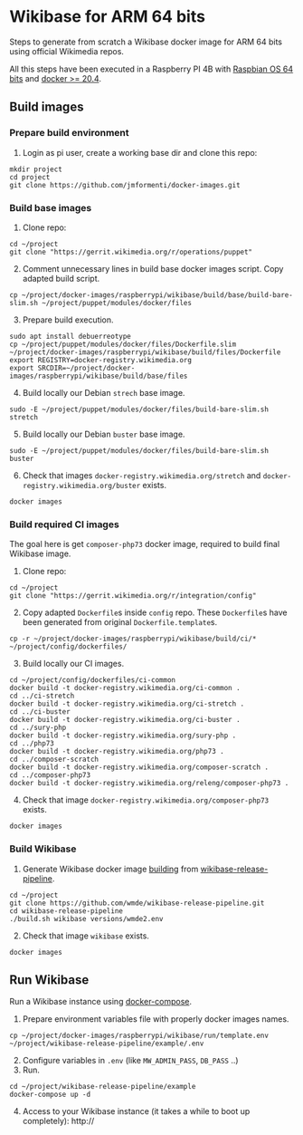 # Wikibase for ARM 64 bits

Steps to generate from scratch a Wikibase docker image for ARM 64 bits using official Wikimedia repos.

All this steps have been executed in a Raspberry PI 4B with [Raspbian OS 64 bits](https://downloads.raspberrypi.org/raspios_arm64/images/) and [docker >= 20.4](https://dev.to/elalemanyo/how-to-install-docker-and-docker-compose-on-raspberry-pi-1mo).

## Build images

### Prepare build environment

1. Login as pi user, create a working base dir and clone this repo:
```
mkdir project
cd project
git clone https://github.com/jmformenti/docker-images.git
```

### Build base images

1. Clone repo:
```
cd ~/project
git clone "https://gerrit.wikimedia.org/r/operations/puppet"
```
2. Comment unnecessary lines in build base docker images script. Copy adapted build script.
```
cp ~/project/docker-images/raspberrypi/wikibase/build/base/build-bare-slim.sh ~/project/puppet/modules/docker/files
```
3. Prepare build execution.
```
sudo apt install debuerreotype
cp ~/project/puppet/modules/docker/files/Dockerfile.slim ~/project/docker-images/raspberrypi/wikibase/build/files/Dockerfile
export REGISTRY=docker-registry.wikimedia.org
export SRCDIR=~/project/docker-images/raspberrypi/wikibase/build/base/files
```
4. Build locally our Debian `strech` base image.
```
sudo -E ~/project/puppet/modules/docker/files/build-bare-slim.sh stretch
```
5. Build locally our Debian `buster` base image.
```
sudo -E ~/project/puppet/modules/docker/files/build-bare-slim.sh buster
```
6. Check that images `docker-registry.wikimedia.org/stretch` and `docker-registry.wikimedia.org/buster` exists.
```
docker images
```

### Build required CI images

The goal here is get `composer-php73` docker image, required to build final Wikibase image.

1. Clone repo:
```
cd ~/project
git clone "https://gerrit.wikimedia.org/r/integration/config"
```
2. Copy adapted `Dockerfile`s inside `config` repo. These `Dockerfile`s have been generated from original `Dockerfile.template`s.
```
cp -r ~/project/docker-images/raspberrypi/wikibase/build/ci/* ~/project/config/dockerfiles/
```
3. Build locally our CI images.
```
cd ~/project/config/dockerfiles/ci-common
docker build -t docker-registry.wikimedia.org/ci-common .
cd ../ci-stretch
docker build -t docker-registry.wikimedia.org/ci-stretch .
cd ../ci-buster
docker build -t docker-registry.wikimedia.org/ci-buster .
cd ../sury-php
docker build -t docker-registry.wikimedia.org/sury-php .
cd ../php73
docker build -t docker-registry.wikimedia.org/php73 .
cd ../composer-scratch
docker build -t docker-registry.wikimedia.org/composer-scratch .
cd ../composer-php73
docker build -t docker-registry.wikimedia.org/releng/composer-php73 .
```
4. Check that image `docker-registry.wikimedia.org/composer-php73` exists.
```
docker images
```

### Build Wikibase

1. Generate Wikibase docker image [building](https://github.com/wmde/wikibase-release-pipeline/blob/main/docs/topics/pipeline.md) from [wikibase-release-pipeline](https://github.com/wmde/wikibase-release-pipeline).
```
cd ~/project
git clone https://github.com/wmde/wikibase-release-pipeline.git
cd wikibase-release-pipeline
./build.sh wikibase versions/wmde2.env
```
2. Check that image `wikibase` exists.
```
docker images
```

## Run Wikibase

Run a Wikibase instance using [docker-compose](https://dev.to/elalemanyo/how-to-install-docker-and-docker-compose-on-raspberry-pi-1mo#4-install-dockercompose).

1. Prepare environment variables file with properly docker images names.
```
cp ~/project/docker-images/raspberrypi/wikibase/run/template.env ~/project/wikibase-release-pipeline/example/.env
```
2. Configure variables in `.env` (like `MW_ADMIN_PASS`, `DB_PASS` ..)
3. Run.
```
cd ~/project/wikibase-release-pipeline/example
docker-compose up -d
```
4. Access to your Wikibase instance (it takes a while to boot up completely): http://<host>
